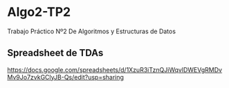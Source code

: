 # Algo2-TP2
Trabajo Práctico Nº2 De Algoritmos y Estructuras de Datos

## Spreadsheet de TDAs
https://docs.google.com/spreadsheets/d/1XzuR3iTznQJiWqvlDWEVgRMDvMv9Jo7zvkGClyJB-Qs/edit?usp=sharing
